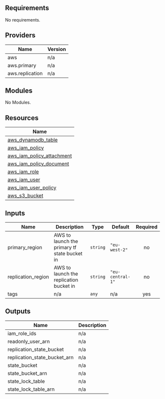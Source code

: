 ## Requirements

No requirements.

## Providers

| Name | Version |
|------|---------|
| aws | n/a |
| aws.primary | n/a |
| aws.replication | n/a |

## Modules

No Modules.

## Resources

| Name |
|------|
| [aws_dynamodb_table](https://registry.terraform.io/providers/hashicorp/aws/latest/docs/resources/dynamodb_table) |
| [aws_iam_policy](https://registry.terraform.io/providers/hashicorp/aws/latest/docs/resources/iam_policy) |
| [aws_iam_policy_attachment](https://registry.terraform.io/providers/hashicorp/aws/latest/docs/resources/iam_policy_attachment) |
| [aws_iam_policy_document](https://registry.terraform.io/providers/hashicorp/aws/latest/docs/data-sources/iam_policy_document) |
| [aws_iam_role](https://registry.terraform.io/providers/hashicorp/aws/latest/docs/resources/iam_role) |
| [aws_iam_user](https://registry.terraform.io/providers/hashicorp/aws/latest/docs/resources/iam_user) |
| [aws_iam_user_policy](https://registry.terraform.io/providers/hashicorp/aws/latest/docs/resources/iam_user_policy) |
| [aws_s3_bucket](https://registry.terraform.io/providers/hashicorp/aws/latest/docs/resources/s3_bucket) |

## Inputs

| Name | Description | Type | Default | Required |
|------|-------------|------|---------|:--------:|
| primary\_region | AWS to launch the primary tf state bucket in | `string` | `"eu-west-2"` | no |
| replication\_region | AWS to launch the replication bucket in | `string` | `"eu-central-1"` | no |
| tags | n/a | `any` | n/a | yes |

## Outputs

| Name | Description |
|------|-------------|
| iam\_role\_ids | n/a |
| readonly\_user\_arn | n/a |
| replication\_state\_bucket | n/a |
| replication\_state\_bucket\_arn | n/a |
| state\_bucket | n/a |
| state\_bucket\_arn | n/a |
| state\_lock\_table | n/a |
| state\_lock\_table\_arn | n/a |
